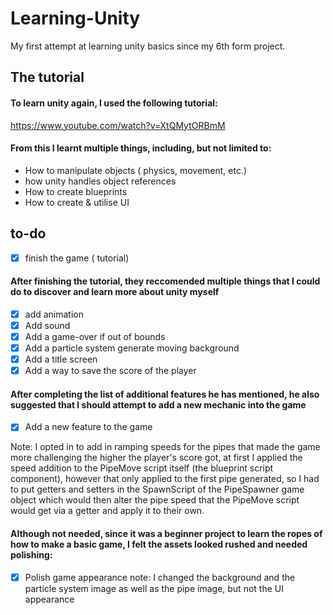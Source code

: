 # Learning-Unity
My first attempt at learning unity basics since my 6th form project.

## The tutorial

#### To learn unity again, I used the following tutorial:

https://www.youtube.com/watch?v=XtQMytORBmM

#### From this I learnt multiple things, including, but not limited to:

- How to manipulate objects ( physics, movement, etc.)
- how unity handles object references
- How to create blueprints
- How to create & utilise UI

## to-do

- [x] finish the game ( tutorial)

#### After finishing the tutorial, they reccomended multiple things that I could do to discover and learn more about unity myself

- [X] add animation
- [X] Add sound
- [X] Add a game-over if out of bounds
- [X] Add a particle system generate moving background
- [X] Add a title screen
- [X] Add a way to save the score of the player

#### After completing the list of additional features he has mentioned, he also suggested that I should attempt to add a new mechanic into the game

- [X] Add a new feature to the game

Note: I opted in to add in ramping speeds for the pipes that made the game more challenging the higher the player's score got, at first I applied the speed addition to the PipeMove script itself (the blueprint script component), however that only applied to the first pipe generated, so I had to put getters and setters in the SpawnScript of the PipeSpawner game object which would then alter the pipe speed that the PipeMove script would get via a getter and apply it to their own.


#### Although not needed, since it was a beginner project to learn the ropes of how to make a basic game, I felt the assets looked rushed and needed polishing:

- [X] Polish game appearance
      note: I changed the background and the particle system image as well as the pipe image, but not the UI appearance
